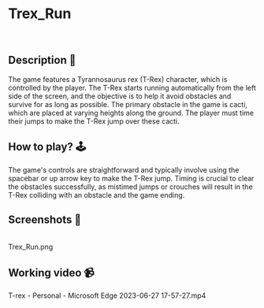 # Trex_Run

<br>

## **Description 📃**

The game features a Tyrannosaurus rex (T-Rex) character, which is controlled by the player. The T-Rex starts running automatically from the left side of the screen, and the objective is to help it avoid obstacles and survive for as long as possible.
The primary obstacle in the game is cacti, which are placed at varying heights along the ground. The player must time their jumps to make the T-Rex jump over these cacti.

## **How to play? 🕹️**

The game's controls are straightforward and typically involve using the spacebar or up arrow key to make the T-Rex jump.
Timing is crucial to clear the obstacles successfully, as mistimed jumps or crouches will result in the T-Rex colliding with an obstacle and the game ending.

## **Screenshots 📸**

<br>
Trex_Run.png
<br>

## **Working video 📹**

T-rex - Personal - Microsoft​ Edge 2023-06-27 17-57-27.mp4
